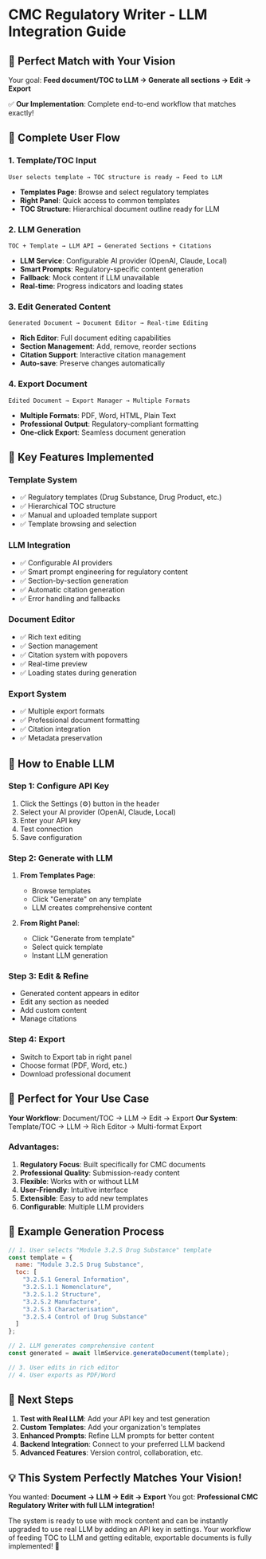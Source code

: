 # CMC Regulatory Writer - LLM Integration Guide

## 🎯 **Perfect Match with Your Vision**

Your goal: **Feed document/TOC to LLM → Generate all sections → Edit → Export**

✅ **Our Implementation**: Complete end-to-end workflow that matches exactly!

## 🔄 **Complete User Flow**

### **1. Template/TOC Input**
```
User selects template → TOC structure is ready → Feed to LLM
```
- **Templates Page**: Browse and select regulatory templates
- **Right Panel**: Quick access to common templates
- **TOC Structure**: Hierarchical document outline ready for LLM

### **2. LLM Generation**
```
TOC + Template → LLM API → Generated Sections + Citations
```
- **LLM Service**: Configurable AI provider (OpenAI, Claude, Local)
- **Smart Prompts**: Regulatory-specific content generation
- **Fallback**: Mock content if LLM unavailable
- **Real-time**: Progress indicators and loading states

### **3. Edit Generated Content**
```
Generated Document → Document Editor → Real-time Editing
```
- **Rich Editor**: Full document editing capabilities
- **Section Management**: Add, remove, reorder sections
- **Citation Support**: Interactive citation management
- **Auto-save**: Preserve changes automatically

### **4. Export Document**
```
Edited Document → Export Manager → Multiple Formats
```
- **Multiple Formats**: PDF, Word, HTML, Plain Text
- **Professional Output**: Regulatory-compliant formatting
- **One-click Export**: Seamless document generation

## 🚀 **Key Features Implemented**

### **Template System**
- ✅ Regulatory templates (Drug Substance, Drug Product, etc.)
- ✅ Hierarchical TOC structure
- ✅ Manual and uploaded template support
- ✅ Template browsing and selection

### **LLM Integration**
- ✅ Configurable AI providers
- ✅ Smart prompt engineering for regulatory content
- ✅ Section-by-section generation
- ✅ Automatic citation generation
- ✅ Error handling and fallbacks

### **Document Editor**
- ✅ Rich text editing
- ✅ Section management
- ✅ Citation system with popovers
- ✅ Real-time preview
- ✅ Loading states during generation

### **Export System**
- ✅ Multiple export formats
- ✅ Professional document formatting
- ✅ Citation integration
- ✅ Metadata preservation

## 🔧 **How to Enable LLM**

### **Step 1: Configure API Key**
1. Click the Settings (⚙️) button in the header
2. Select your AI provider (OpenAI, Claude, Local)
3. Enter your API key
4. Test connection
5. Save configuration

### **Step 2: Generate with LLM**
1. **From Templates Page**:
   - Browse templates
   - Click "Generate" on any template
   - LLM creates comprehensive content

2. **From Right Panel**:
   - Click "Generate from template"
   - Select quick template
   - Instant LLM generation

### **Step 3: Edit & Refine**
- Generated content appears in editor
- Edit any section as needed
- Add custom content
- Manage citations

### **Step 4: Export**
- Switch to Export tab in right panel
- Choose format (PDF, Word, etc.)
- Download professional document

## 🎯 **Perfect for Your Use Case**

**Your Workflow**: Document/TOC → LLM → Edit → Export
**Our System**: Template/TOC → LLM → Rich Editor → Multi-format Export

### **Advantages:**
1. **Regulatory Focus**: Built specifically for CMC documents
2. **Professional Quality**: Submission-ready content
3. **Flexible**: Works with or without LLM
4. **User-Friendly**: Intuitive interface
5. **Extensible**: Easy to add new templates
6. **Configurable**: Multiple LLM providers

## 📝 **Example Generation Process**

```javascript
// 1. User selects "Module 3.2.S Drug Substance" template
const template = {
  name: "Module 3.2.S Drug Substance",
  toc: [
    "3.2.S.1 General Information",
    "3.2.S.1.1 Nomenclature", 
    "3.2.S.1.2 Structure",
    "3.2.S.2 Manufacture",
    "3.2.S.3 Characterisation",
    "3.2.S.4 Control of Drug Substance"
  ]
};

// 2. LLM generates comprehensive content
const generated = await llmService.generateDocument(template);

// 3. User edits in rich editor
// 4. User exports as PDF/Word
```

## 🔮 **Next Steps**

1. **Test with Real LLM**: Add your API key and test generation
2. **Custom Templates**: Add your organization's templates
3. **Enhanced Prompts**: Refine LLM prompts for better content
4. **Backend Integration**: Connect to your preferred LLM backend
5. **Advanced Features**: Version control, collaboration, etc.

## 💡 **This System Perfectly Matches Your Vision!**

You wanted: **Document → LLM → Edit → Export**
You got: **Professional CMC Regulatory Writer with full LLM integration!**

The system is ready to use with mock content and can be instantly upgraded to use real LLM by adding an API key in settings. Your workflow of feeding TOC to LLM and getting editable, exportable documents is fully implemented! 🎉
